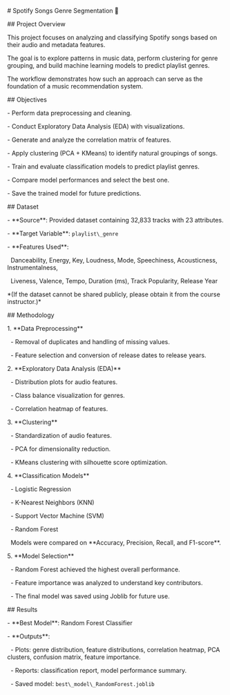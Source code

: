 \# Spotify Songs Genre Segmentation 🎵



\## Project Overview

This project focuses on analyzing and classifying Spotify songs based on their audio and metadata features.  

The goal is to explore patterns in music data, perform clustering for genre grouping, and build machine learning models to predict playlist genres.  

The workflow demonstrates how such an approach can serve as the foundation of a music recommendation system.



\## Objectives

\- Perform data preprocessing and cleaning.

\- Conduct Exploratory Data Analysis (EDA) with visualizations.

\- Generate and analyze the correlation matrix of features.

\- Apply clustering (PCA + KMeans) to identify natural groupings of songs.

\- Train and evaluate classification models to predict playlist genres.

\- Compare model performances and select the best one.

\- Save the trained model for future predictions.



\## Dataset

\- \*\*Source\*\*: Provided dataset containing 32,833 tracks with 23 attributes.  

\- \*\*Target Variable\*\*: `playlist\_genre`  

\- \*\*Features Used\*\*:  

&nbsp; Danceability, Energy, Key, Loudness, Mode, Speechiness, Acousticness, Instrumentalness,  

&nbsp; Liveness, Valence, Tempo, Duration (ms), Track Popularity, Release Year  



\*(If the dataset cannot be shared publicly, please obtain it from the course instructor.)\*



\## Methodology

1\. \*\*Data Preprocessing\*\*  

&nbsp;  - Removal of duplicates and handling of missing values.  

&nbsp;  - Feature selection and conversion of release dates to release years.  



2\. \*\*Exploratory Data Analysis (EDA)\*\*  

&nbsp;  - Distribution plots for audio features.  

&nbsp;  - Class balance visualization for genres.  

&nbsp;  - Correlation heatmap of features.  



3\. \*\*Clustering\*\*  

&nbsp;  - Standardization of audio features.  

&nbsp;  - PCA for dimensionality reduction.  

&nbsp;  - KMeans clustering with silhouette score optimization.  



4\. \*\*Classification Models\*\*  

&nbsp;  - Logistic Regression  

&nbsp;  - K-Nearest Neighbors (KNN)  

&nbsp;  - Support Vector Machine (SVM)  

&nbsp;  - Random Forest  



&nbsp;  Models were compared on \*\*Accuracy, Precision, Recall, and F1-score\*\*.  



5\. \*\*Model Selection\*\*  

&nbsp;  - Random Forest achieved the highest overall performance.  

&nbsp;  - Feature importance was analyzed to understand key contributors.  

&nbsp;  - The final model was saved using Joblib for future use.  



\## Results

\- \*\*Best Model\*\*: Random Forest Classifier  

\- \*\*Outputs\*\*:  

&nbsp; - Plots: genre distribution, feature distributions, correlation heatmap, PCA clusters, confusion matrix, feature importance.  

&nbsp; - Reports: classification report, model performance summary.  

&nbsp; - Saved model: `best\_model\_RandomForest.joblib`  






